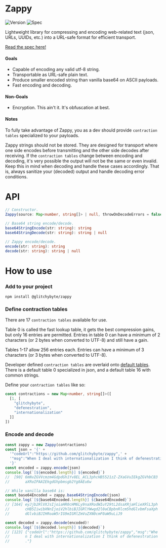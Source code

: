 # Zappy

![Version](https://img.shields.io/badge/Version-1.2.1-blue)
![Spec](https://img.shields.io/badge/Spec-1.1.0-cyan)

Lightweight library for compressing and encoding web-related text
(json, URLs, UUIDs, etc.) into a URL-safe format for
efficient transport.

[Read the spec here!](https://github.com/GlitchyByte/zappy/blob/main/SPEC.md)

#### Goals

* Capable of encoding any valid utf-8 string.
* Transportable as URL-safe plain text.
* Produce smaller encoded string than vanilla base64 on ASCII payloads.
* Fast encoding and decoding.

#### Non-Goals

* Encryption. This ain't it. It's obfuscation at best.

#### Notes

To fully take advantage of Zappy, you as a dev should provide
`contraction tables` specialized to your payloads.

Zappy strings should not be stored. They are designed for transport
where one side encodes before transmitting and the other side decodes
after receiving. If the `contraction tables` change between encoding
and decoding, it's very possible the output will not be the same or
even invalid. Keep this in mind when decoding and handle these cases
accordingly. That is, always sanitize your (decoded) output and handle
decoding error conditions.

# API

```ts
// Constructor.
Zappy(source: Map<number, string[]> | null, throwOnDecodeErrors = false)

// Base64 string encode/decode.
base64StringEncode(str: string): string
base64StringDecode(str: string): string | null

// Zappy encode/decode.
encode(str: string): string
decode(str: string): string | null
```

# How to use

### Add to your project

    npm install @glitchybyte/zappy

### Define contraction tables

There are 17 `contraction tables` available for use.

Table 0 is called the fast lookup table, it gets the best compression
gains, but only 16 entries are permitted. Entries in table 0 can have
a minimum of 2 characters (or 2 bytes when converted to UTF-8) and
still have a gain.

Tables 1-17 allow 256 entries each. Entries can have a minimum of 3
characters (or 3 bytes when converted to UTF-8).

Developer defined `contraction tables` are overlaid onto
[default tables](https://github.com/GlitchyByte/zappy/blob/main/src/main/zappy-default-contractions.ts).
There is a default table 0 specialized in json, and a default
table 16 with common strings.

Define your `contraction tables` like so:

```ts
const contractions = new Map<number, string[]>([
  [1, [
    "glitchybyte",
    "defenestration",
    "internationalization"
  ]]
])
```

### Encode and decode

```ts
const zappy = new Zappy(contractions)
const json = '{' +
  '"codeUrl":"https://github.com/glitchybyte/zappy",' +
  '"msg":"When I deal with internationalization I think of defenestration."' +
  '}'
const encoded = zappy.encode(json)
console.log(`[${encoded.length}] ${encoded}`)
//  [90] 6mNvZGVVcmzm4GdpdGh1Yv8EL_ACL3phcHB5521zZ-ZXaGVuIEkgZGVhbCB3
//       aXRoIPAAIEkgdGhpbmsgb2Yg8AEu6w

// While vanilla base64 is:
const base64Encoded = zappy.base64StringEncode(json)
console.log(`[${base64Encoded.length}] ${base64Encoded}`)
// [164] eyJjb2RlVXJsIjoiaHR0cHM6Ly9naXRodWIuY29tL2dsaXRjaHlieXRlL3ph
//       cHB5IiwibXNnIjoiV2hlbiBJIGRlYWwgd2l0aCBpbnRlcm5hdGlvbmFsaXph
//       dGlvbiBJIHRoaW5rIG9mIGRlZmVuZXN0cmF0aW9uLiJ9

const decoded = zappy.decode(encoded)!
console.log(`[${decoded.length}] ${decoded}`)
// [123] {"codeUrl":"https://github.com/glitchybyte/zappy","msg":"Whe
//       n I deal with internationalization I think of defenestration
//       ."}
```

